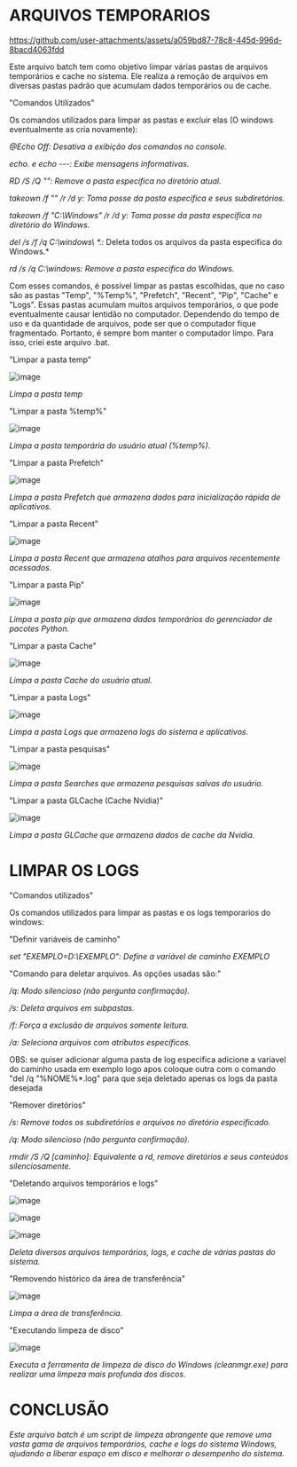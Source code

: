 # ARQUIVOS TEMPORARIOS

https://github.com/user-attachments/assets/a059bd87-78c8-445d-996d-8bacd4063fdd

Este arquivo batch tem como objetivo limpar várias pastas de arquivos temporários e cache no sistema. Ele realiza a remoção de arquivos em diversas pastas padrão que acumulam dados temporários ou de cache.

"Comandos Utilizados"

Os comandos utilizados para limpar as pastas e excluir elas (O windows eventualmente as cria novamente):

*@Echo Off: Desativa a exibição dos comandos no console.*

*echo. e echo ---: Exibe mensagens informativas.*

*RD /S /Q "": Remove a pasta especifica no diretório atual.*

*takeown /f "" /r /d y: Toma posse da pasta especifica e seus subdiretórios.*

*takeown /f "C:\Windows\" /r /d y: Toma posse da pasta especifica no diretório do Windows.*

*del /s /f /q C:\windows\ \*.*: Deleta todos os arquivos da pasta especifica do Windows.*

*rd /s /q C:\windows\: Remove a pasta especifica do Windows.*

Com esses comandos, é possível limpar as pastas escolhidas, que no caso são as pastas "Temp", "%Temp%", "Prefetch", "Recent", "Pip", "Cache" e "Logs". Essas pastas acumulam muitos arquivos temporários, o que pode eventualmente causar lentidão no computador. Dependendo do tempo de uso e da quantidade de arquivos, pode ser que o computador fique fragmentado. Portanto, é sempre bom manter o computador limpo. Para isso, criei este arquivo .bat.

"Limpar a pasta temp"

![image](https://github.com/user-attachments/assets/870d38ab-c87f-41b0-ac89-17812f3eee8a)

*Limpa a pasta temp*

"Limpar a pasta %temp%"

![image](https://github.com/user-attachments/assets/e28d2afc-cc40-41a3-a75d-c3edeb53d6c5)

*Limpa a pasta temporária do usuário atual (%temp%).*

"Limpar a pasta Prefetch"

![image](https://github.com/user-attachments/assets/ce987f83-09c0-4e0b-abd4-b9d9a295cea3)

*Limpa a pasta Prefetch que armazena dados para inicialização rápida de aplicativos.*

"Limpar a pasta Recent"

![image](https://github.com/user-attachments/assets/f53187df-3f3a-49dc-8c75-1fdca5c93665)

*Limpa a pasta Recent que armazena atalhos para arquivos recentemente acessados.*

"Limpar a pasta Pip"

![image](https://github.com/user-attachments/assets/6f1d5a6a-91fa-46f5-b9eb-0401b0b6b353)

*Limpa a pasta pip que armazena dados temporários do gerenciador de pacotes Python.*

"Limpar a pasta Cache"

![image](https://github.com/user-attachments/assets/aafe8195-0205-4b84-a4d1-4771855dacb9)

*Limpa a pasta Cache do usuário atual.*

"Limpar a pasta Logs"

![image](https://github.com/user-attachments/assets/53e91367-e13f-4f9b-99d1-ff8a069f0071)

*Limpa a pasta Logs que armazena logs do sistema e aplicativos.*

"Limpar a pasta pesquisas"

![image](https://github.com/user-attachments/assets/79fd4cec-1328-4289-9769-1c38fb4263c2)

*Limpa a pasta Searches que armazena pesquisas salvas do usuário.*

"Limpar a pasta GLCache (Cache Nvidia)"

![image](https://github.com/user-attachments/assets/86321aef-5077-442c-87b2-8d38c26cb6d9)

*Limpa a pasta GLCache que armazena dados de cache da Nvidia.*

# LIMPAR OS LOGS

"Comandos utilizados"

Os comandos utilizados para limpar as pastas e os logs temporarios do windows:

"Definir variáveis de caminho"

*set "EXEMPLO=D:\EXEMPLO": Define a variável de caminho EXEMPLO*

"Comando para deletar arquivos. As opções usadas são:"

*/q: Modo silencioso (não pergunta confirmação).*

*/s: Deleta arquivos em subpastas.*

*/f: Força a exclusão de arquivos somente leitura.*

*/a: Seleciona arquivos com atributos específicos.*

OBS: se quiser adicionar alguma pasta de log especifica adicione a variavel do caminho usada em exemplo logo apos coloque outra com o comando "del /q "%NOME%*.log" para que seja deletado apenas os logs da pasta desejada

"Remover diretórios"

*/s: Remove todos os subdiretórios e arquivos no diretório especificado.*

*/q: Modo silencioso (não pergunta confirmação).*

*rmdir /S /Q [caminho]: Equivalente a rd, remove diretórios e seus conteúdos silenciosamente.*

"Deletando arquivos temporários e logs"

![image](https://github.com/user-attachments/assets/48fb06eb-893a-43f5-9f31-c0af5583dfdf)

![image](https://github.com/user-attachments/assets/6652575b-82fc-4e89-9b3b-bef876f7023f)

![image](https://github.com/user-attachments/assets/52d47e96-bf6e-47d9-9b2d-4f080e7e7971)

*Deleta diversos arquivos temporários, logs, e cache de várias pastas do sistema.*

"Removendo histórico da área de transferência"

![image](https://github.com/user-attachments/assets/a6a0b984-0e9a-4ab0-8df5-a94a049b7e04)

*Limpa a área de transferência.*

"Executando limpeza de disco"

![image](https://github.com/user-attachments/assets/6d1e05b8-ac23-45ec-afb2-8cb4e8b4285a)

*Executa a ferramenta de limpeza de disco do Windows (cleanmgr.exe) para realizar uma limpeza mais profunda dos discos.*

# CONCLUSÃO

*Este arquivo batch é um script de limpeza abrangente que remove uma vasta gama de arquivos temporários, cache e logs do sistema Windows, ajudando a liberar espaço em disco e melhorar o desempenho do sistema.*
